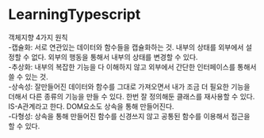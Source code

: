 # LearningTypescript

객체지향 4가지 원칙</br> -캡슐화: 서로 연관있는 데이터와 함수들을 캡슐화하는 것. 내부의 상태를 외부에서 설정할 수 없다. 외부의 행동을 통해서 내부의 상태를 변경할 수 있다.  
-추상화: 내부의 복잡한 기능을 다 이해하지 않고 외부에서 간단한 인터페이스를 통해서 쓸 수 있는 것. </br>-상속성: 잘만들어진 데이터와 함수를 그대로 가져오면서 내가 조금 더 필요한 기능을 더해서 다른 종류의 기능을 만들 수 있다. 한번 잘 정의해둔 클래스를 재사용할 수 있다. IS-A관계라고 한다.
DOM요소도 상속을 통해 만들어진다. </br>-다형성: 상속을 통해 만들어진 함수를 신경쓰지 않고 공통된 함수를 이용해서 접근을 할 수 있다.
